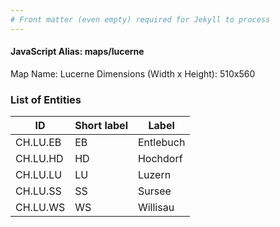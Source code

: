 ```yaml
---
# Front matter (even empty) required for Jekyll to process
---
```


#### JavaScript Alias: maps/lucerne

Map Name: Lucerne
Dimensions (Width x Height): 510x560





### List of Entities

ID | Short label | Label
---|---|---|
CH.LU.EB|EB|Entlebuch
CH.LU.HD|HD|Hochdorf
CH.LU.LU|LU|Luzern
CH.LU.SS|SS|Sursee
CH.LU.WS|WS|Willisau

